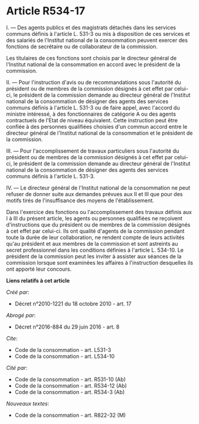 # Article R534-17

I. ― Des agents publics et des magistrats détachés dans les services communs définis à l'article L. 531-3 ou mis à
disposition de ces services et des salariés de l'Institut national de la consommation peuvent exercer des fonctions de
secrétaire ou de collaborateur de la commission. 

Les titulaires de ces fonctions sont choisis par le directeur général de l'Institut national de la consommation en accord
avec le président de la commission. 

II. ― Pour l'instruction d'avis ou de recommandations sous l'autorité du président ou de membres de la commission désignés à
cet effet par celui-ci, le président de la commission demande au directeur général de l'Institut national de la consommation
de désigner des agents des services communs définis à l'article L. 531-3 ou de faire appel, avec l'accord du ministre
intéressé, à des fonctionnaires de catégorie A ou des agents contractuels de l'Etat de niveau équivalent. Cette instruction
peut être confiée à des personnes qualifiées choisies d'un commun accord entre le directeur général de l'Institut national de
la consommation et le président de la commission. 

III. ― Pour l'accomplissement de travaux particuliers sous l'autorité du président ou de membres de la commission désignés à
cet effet par celui-ci, le président de la commission demande au directeur général de l'Institut national de la consommation
de désigner des agents des services communs définis à l'article L. 531-3. 

IV. ― Le directeur général de l'Institut national de la consommation ne peut refuser de donner suite aux demandes prévues aux
II et III que pour des motifs tirés de l'insuffisance des moyens de l'établissement. 

Dans l'exercice des fonctions ou l'accomplissement des travaux définis aux I à III du présent article, les agents ou
personnes qualifiées ne reçoivent d'instructions que du président ou de membres de la commission désignés à cet effet par
celui-ci. Ils ont qualité d'agents de la commission pendant toute la durée de leur collaboration, ne rendent compte de leurs
activités qu'au président et aux membres de la commission et sont astreints au secret professionnel dans les conditions
définies à l'article L. 534-10. Le président de la commission peut les inviter à assister aux séances de la commission
lorsque sont examinées les affaires à l'instruction desquelles ils ont apporté leur concours.

**Liens relatifs à cet article**

_Créé par_:

  - Décret n°2010-1221 du 18 octobre 2010 - art. 17

_Abrogé par_:

  - Décret n°2016-884 du 29 juin 2016 - art. 8

_Cite_:

  - Code de la consommation - art. L531-3
  - Code de la consommation - art. L534-10

_Cité par_:

  - Code de la consommation - art. R531-10 (Ab)
  - Code de la consommation - art. R534-12 (Ab)
  - Code de la consommation - art. R534-3 (Ab)

_Nouveaux textes_:

  - Code de la consommation - art. R822-32 (M)
